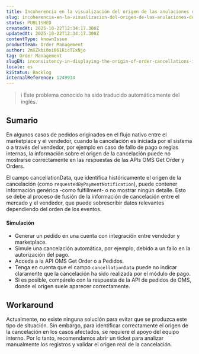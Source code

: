 ```yaml
---
title: Incoherencia en la visualización del origen de las anulaciones de pedidos en la API Get Orders.
slug: incoherencia-en-la-visualizacion-del-origen-de-las-anulaciones-de-pedidos-en-la-api-get-orders
status: PUBLISHED
createdAt: 2025-10-22T12:34:17.300Z
updatedAt: 2025-10-22T12:34:17.300Z
contentType: knownIssue
productTeam: Order Management
author: 2mXZkbi0oi061KicTExNjo
tag: Order Management
slugEN: inconsistency-in-displaying-the-origin-of-order-cancellations-in-the-get-orders-api
locale: es
kiStatus: Backlog
internalReference: 1249934
---
```


>ℹ️ Este problema conocido ha sido traducido automáticamente del inglés.

## Sumario


En algunos casos de pedidos originados en el flujo nativo entre el marketplace y el vendedor, cuando la cancelación es iniciada por el sistema o a través del vendedor, por ejemplo en caso de fallo de pago o reglas internas, la información sobre el origen de la cancelación puede no mostrarse correctamente en las respuestas de las APIs OMS Get Order y Orders.

El campo cancellationData, que identifica históricamente el origen de la cancelación (como `requestedByPaymentNotification`), puede contener información genérica -como fulfillment- o no mostrar ningún detalle. Esto se debe al proceso de fusión de la información de cancelación entre el mercado y el vendedor, que puede sobrescribir datos relevantes dependiendo del orden de los eventos.


#### Simulación



- Generar un pedido en una cuenta con integración entre vendedor y marketplace.
- Simule una cancelación automática, por ejemplo, debido a un fallo en la autorización del pago.
- Acceda a la API OMS Get Order o a Pedidos.
- Tenga en cuenta que el campo `cancellationData` puede no indicar claramente que la cancelación ha sido realizada por el módulo de pago.
- Si es posible, compárelo con la respuesta de la API de pedidos de OMS, donde el origen suele aparecer correctamente.

## Workaround


Actualmente, no existe ninguna solución para evitar que se produzca este tipo de situación. Sin embargo, para identificar correctamente el origen de la cancelación en los casos afectados, se requiere el apoyo del equipo interno. Por lo tanto, recomendamos abrir un ticket para analizar manualmente los registros y validar el origen real de la cancelación.



